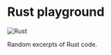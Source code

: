 # Rust playground

![Rust](https://img.shields.io/badge/Rust-black?style=for-the-badge&logo=rust&logoColor=#E57324)

Random excerpts of Rust code.
